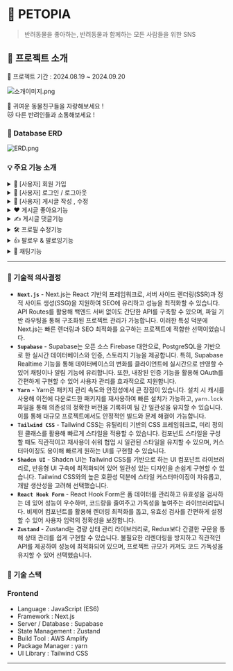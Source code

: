 # 🐶 PETOPIA

> 반려동물을 좋아하는, 반려동물과 함께하는 모든 사람들을 위한 SNS
> 

## 📌 프로젝트 소개

📅 프로젝트 기간 : 2024.08.19 ~ 2024.09.20

![소개이미지.png](https://github.com/user-attachments/assets/18549475-e778-428d-b455-689e73cc1c3c)

🐶 귀여운 동물친구들을 자랑해보세요 !  <br/>
🐱 다른 반려인들과 소통해보세요 !<br/>

### 🧬 Database ERD

![ERD.png](https://github.com/user-attachments/assets/3ceab669-f516-44f0-9902-96caa93da534)

### 💡 주요 기능 소개

<details>
<summary>👥 [사용자] 회원 가입</summary>
<div markdown="1">
<h4>💡 서비스 이용을 위한 사용자 회원가입</h4>
<img src="https://github.com/user-attachments/assets/d80f3c95-e339-499a-af30-9a42cdf37a2f" width="80%">
</div>
</details>

<details>
<summary>🔐 [사용자] 로그인 / 로그아웃</summary>
<div markdown="1">
<h4>💡 Supabase Authentication를 사용한 로그인</h4>
<img src="https://github.com/user-attachments/assets/117a6e94-78f6-4450-afcb-4ef0cd31b513" >
<ul>
<li>1️⃣ 회원가입시 작성한 이메일, 패스워드로 로그인 </li>
<li>2️⃣ 로그인시 JWT Token 발행</li>
<li>3️⃣ 발행된 토큰과 로그인한 유저정보는 Zustand에 보관하여 인증시 사용</li>
</ul>
</div>
</details>

<details>
<summary>🪪 [사용자] 게시글 작성 , 수정</summary>
<div markdown="1">
<h4>💡 로그인 한 회원은 SNS 피드 글 작성 및 수정가능</h4>
<img src="https://github.com/user-attachments/assets/9bd80f4a-5e5e-4536-b93b-a597ce92d4d2" >
<img src="https://github.com/user-attachments/assets/86ee4984-b792-41e8-8102-f66035f4c848" >
</div>
</details>

<details>
<summary>❤️ 게시글 좋아요기능</summary>
<div markdown="1">
<h4>💡 다른사람이 올린 피드를 구경하며 좋아요 가능</h4>
<img src="https://github.com/user-attachments/assets/b0f26587-24f2-4b71-82ac-b4be6a578539" >
<ul>
<li>1️⃣ 낙관적 업데이트</li>
<p>- 사용자경험 개선을 위해 좋아요 기능에 낙관적 업데이트 적용<p>
</ul>
</div>
</details>

<details>
<summary>✍️ 게시글 댓글기능</summary>
<div markdown="1">
<h4>💡 피드를 구경하며 댓글로 소통 가능</h4>
<img src="https://github.com/user-attachments/assets/b93e55c3-9545-468d-b720-abb6e9a8d6f5" >
<ul>
<li>1️⃣ 낙관적 업데이트</li>
<p>- 사용자경험 개선을 위해 좋아요 기능에 낙관적 업데이트 적용<p>
</ul>
</div>
</details>

<details>
<summary>🛠️ 프로필 수정기능</summary>
<div markdown="1">
<h4>💡 사용자 프로필 수정기능</h4>
<img src="https://github.com/user-attachments/assets/f9cdd427-520a-4cf1-a291-a3b0d0349a87" width="80%">
<ul>
<li>1️⃣ 개인정보 수정</li>
<p>- 수정 가능 범위 : 닉네임(중복방지) , 간단소개글 <p>
</ul>
</div>
</details>

<details>
<summary>👍 팔로우 & 팔로잉기능</summary>
<div markdown="1">
<h4>💡 유저간 관계를 맺기 위한 팔로우 & 팔로잉 기능</h4>
<img src="https://github.com/user-attachments/assets/50caf4ce-1433-4bae-bfa6-e97aee1e302a" width="80%">
</div>
</details>

<details>
<summary>💬 채팅기능</summary>
<div markdown="1">
<h4>💡 관계를 맺은 사이에 가능한 실시간 채팅기능</h4>
<img src="https://github.com/user-attachments/assets/0457c4c6-a64f-4442-bb74-3110d2679c15">
</div>
</details>

---

### 🧙 기술적 의사결정

- **`Next.js`** - Next.js는 React 기반의 프레임워크로, 서버 사이드 렌더링(SSR)과 정적 사이트 생성(SSG)을 지원하여 SEO에 유리하고 성능을 최적화할 수 있습니다. API Routes를 활용해 백엔드 서버 없이도 간단한 API를 구축할 수 있으며, 파일 기반 라우팅을 통해 구조화된 프로젝트 관리가 가능합니다. 이러한 특성 덕분에 Next.js는 빠른 렌더링과 SEO 최적화를 요구하는 프로젝트에 적합한 선택이었습니다.
- **`Supabase`** - Supabase는 오픈 소스 Firebase 대안으로, PostgreSQL을 기반으로 한 실시간 데이터베이스와 인증, 스토리지 기능을 제공합니다. 특히, Supabase Realtime 기능을 통해 데이터베이스의 변화를 클라이언트에 실시간으로 반영할 수 있어 채팅이나 알림 기능에 유리합니다. 또한, 내장된 인증 기능을 활용해 OAuth를 간편하게 구현할 수 있어 사용자 관리를 효과적으로 지원합니다.
- **`Yarn`** - Yarn은 패키지 관리 속도와 안정성에서 큰 장점이 있습니다. 설치 시 캐시를 사용해 이전에 다운로드한 패키지를 재사용하여 빠른 설치가 가능하고, `yarn.lock` 파일을 통해 의존성의 정확한 버전을 기록하여 팀 간 일관성을 유지할 수 있습니다. 이를 통해 대규모 프로젝트에서도 안정적인 빌드와 문제 해결이 가능합니다.
- **`Tailwind CSS`** - Tailwind CSS는 유틸리티 기반의 CSS 프레임워크로, 미리 정의된 클래스를 활용해 빠르게 스타일을 적용할 수 있습니다. 컴포넌트 스타일을 구성할 때도 직관적이고 재사용이 쉬워 협업 시 일관된 스타일을 유지할 수 있으며, 커스터마이징도 용이해 빠르게 원하는 UI를 구현할 수 있습니다.
- **`Shadcn UI`** - Shadcn UI는 Tailwind CSS를 기반으로 하는 UI 컴포넌트 라이브러리로, 반응형 UI 구축에 최적화되어 있어 일관성 있는 디자인을 손쉽게 구현할 수 있습니다. Tailwind CSS와의 높은 호환성 덕분에 스타일 커스터마이징이 자유롭고, 개발 생산성을 고려해 선택했습니다.
- **`React Hook Form`** - React Hook Form은 폼 데이터를 관리하고 유효성을 검사하는 데 있어 성능이 우수하며, 코드량을 줄여주고 가독성을 높여주는 라이브러리입니다. 비제어 컴포넌트를 활용해 렌더링 최적화를 돕고, 유효성 검사를 간편하게 설정할 수 있어 사용자 입력의 정확성을 보장합니다.
- **`Zustand`** - Zustand는 경량 상태 관리 라이브러리로, Redux보다 간결한 구문을 통해 상태 관리를 쉽게 구현할 수 있습니다. 불필요한 리렌더링을 방지하고 직관적인 API를 제공하여 성능에 최적화되어 있으며, 프로젝트 규모가 커져도 코드 가독성을 유지할 수 있어 선택했습니다.

### 🔨 기술 스택

### **Frontend**

- Language : JavaScript (ES6)
- Framework : Next.js
- Server / Database : Supabase
- State Management : Zustand
- Build Tool : AWS Amplify
- Package Manager : yarn
- UI Library : Tailwind CSS

---
